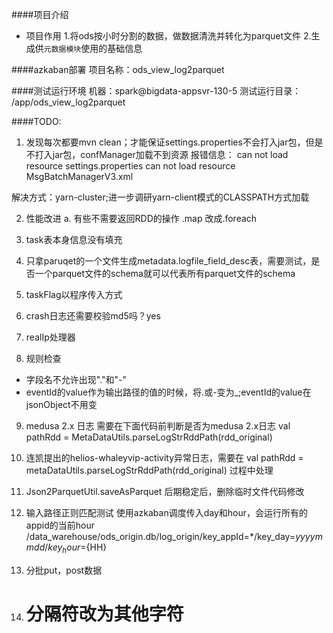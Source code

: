 ####项目介绍
* 项目作用
1.将ods按小时分割的数据，做数据清洗并转化为parquet文件
2.生成供`元数据模块`使用的基础信息


####azkaban部署
项目名称：ods_view_log2parquet

####测试运行环境
机器：spark@bigdata-appsvr-130-5
测试运行目录： /app/ods_view_log2parquet

####TODO:
1. 发现每次都要mvn clean；才能保证settings.properties不会打入jar包，但是不打入jar包，confManager加载不到资源
报错信息：
can not load resource settings.properties
can not load resource MsgBatchManagerV3.xml

解决方式：yarn-cluster;进一步调研yarn-client模式的CLASSPATH方式加载

2. 性能改进
a. 有些不需要返回RDD的操作
.map 改成.foreach

3. task表本身信息没有填充

4. 只拿paruqet的一个文件生成metadata.logfile_field_desc表，需要测试，是否一个parquet文件的schema就可以代表所有parquet文件的schema

5. taskFlag以程序传入方式

6. crash日志还需要校验md5吗？yes

7. realIp处理器

8. 规则检查
* 字段名不允许出现"."和"-"
* eventId的value作为输出路径的值的时候，将.或-变为_;eventId的value在jsonObject不用变

9. medusa 2.x 日志
需要在下面代码前判断是否为medusa 2.x日志
 val pathRdd = MetaDataUtils.parseLogStrRddPath(rdd_original)
 
10. 连凯提出的helios-whaleyvip-activity异常日志，需要在
val pathRdd = metaDataUtils.parseLogStrRddPath(rdd_original)
过程中处理

11. Json2ParquetUtil.saveAsParquet 后期稳定后，删除临时文件代码修改

12. 输入路径正则匹配测试
 使用azkaban调度传入day和hour，会运行所有的appid的当前hour
 /data_warehouse/ods_origin.db/log_origin/key_appId=*/key_day=${yyyymmdd}/key_hour=${HH}
 
13. 分批put，post数据 

14. # 分隔符改为其他字符


